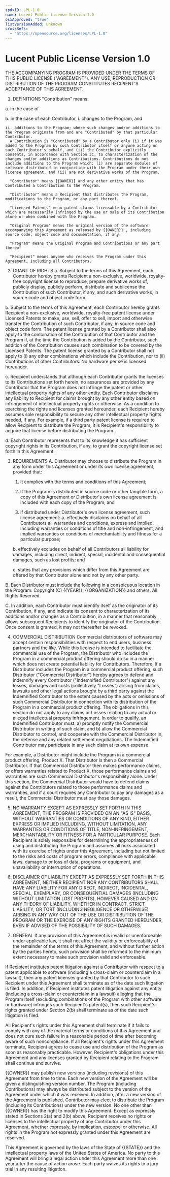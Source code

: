 ```yaml
---
spdxID: LPL-1.0
name: Lucent Public License Version 1.0
osiApproved: "true"
listVersionAdded: Unknown
crossRefs: 
  - "https://opensource.org/licenses/LPL-1.0"
---
```


# Lucent Public License Version 1.0

THE ACCOMPANYING PROGRAM IS PROVIDED UNDER THE TERMS OF THIS PUBLIC LICENSE ("AGREEMENT"). ANY USE, REPRODUCTION OR DISTRIBUTION OF THE PROGRAM CONSTITUTES RECIPIENT'S ACCEPTANCE OF THIS AGREEMENT.

1. DEFINITIONS
  "Contribution" means:

  a. in the case of

  b. in the case of each Contributor,
    i. changes to the Program, and

    ii. additions to the Program; where such changes and/or additions to the Program originate from and are "Contributed" by that particular Contributor.
      A Contribution is "Contributed" by a Contributor only (i) if it was added to the Program by such Contributor itself or anyone acting on such Contributor's behalf, and (ii) the Contributor explicitly consents, in accordance with Section 3C, to characterization of the changes and/or additions as Contributions. Contributions do not include additions to the Program which: (i) are separate modules of software distributed in conjunction with the Program under their own license agreement, and (ii) are not derivative works of the Program.

      "Contributor" means {{OWNER}} and any other entity that has Contributed a Contribution to the Program.

      "Distributor" means a Recipient that distributes the Program, modifications to the Program, or any part thereof.

      "Licensed Patents" mean patent claims licensable by a Contributor which are necessarily infringed by the use or sale of its Contribution alone or when combined with the Program.

      "Original Program" means the original version of the software accompanying this Agreement as released by {{OWNER}} , including source code, object code and documentation, if any.

      "Program" means the Original Program and Contributions or any part thereof

      "Recipient" means anyone who receives the Program under this Agreement, including all Contributors.

2. GRANT OF RIGHTS
  a. Subject to the terms of this Agreement, each Contributor hereby grants Recipient a non-exclusive, worldwide, royalty-free copyright license to reproduce, prepare derivative works of, publicly display, publicly perform, distribute and sublicense the Contribution of such Contributor, if any, and such derivative works, in source code and object code form.

  b. Subject to the terms of this Agreement, each Contributor hereby grants Recipient a non-exclusive, worldwide, royalty-free patent license under Licensed Patents to make, use, sell, offer to sell, import and otherwise transfer the Contribution of such Contributor, if any, in source code and object code form. The patent license granted by a Contributor shall also apply to the combination of the Contribution of that Contributor and the Program if, at the time the Contribution is added by the Contributor, such addition of the Contribution causes such combination to be covered by the Licensed Patents. The patent license granted by a Contributor shall not apply to (i) any other combinations which include the Contribution, nor to (ii) Contributions of other Contributors. No hardware per se is licensed hereunder.

  c. Recipient understands that although each Contributor grants the licenses to its Contributions set forth herein, no assurances are provided by any Contributor that the Program does not infringe the patent or other intellectual property rights of any other entity. Each Contributor disclaims any liability to Recipient for claims brought by any other entity based on infringement of intellectual property rights or otherwise. As a condition to exercising the rights and licenses granted hereunder, each Recipient hereby assumes sole responsibility to secure any other intellectual property rights needed, if any. For example, if a third party patent license is required to allow Recipient to distribute the Program, it is Recipient's responsibility to acquire that license before distributing the Program.

  d. Each Contributor represents that to its knowledge it has sufficient copyright rights in its Contribution, if any, to grant the copyright license set forth in this Agreement.

3. REQUIREMENTS
  A. Distributor may choose to distribute the Program in any form under this Agreement or under its own license agreement, provided that:
    1. it complies with the terms and conditions of this Agreement;

    2. if the Program is distributed in source code or other tangible form, a copy of this Agreement or Distributor's own license agreement is included with each copy of the Program; and

    3. if distributed under Distributor's own license agreement, such license agreement:
      a. effectively disclaims on behalf of all Contributors all warranties and conditions, express and implied, including warranties or conditions of title and non-infringement, and implied warranties or conditions of merchantability and fitness for a particular purpose;

      b. effectively excludes on behalf of all Contributors all liability for damages, including direct, indirect, special, incidental and consequential damages, such as lost profits; and

      c. states that any provisions which differ from this Agreement are offered by that Contributor alone and not by any other party.

  B. Each Distributor must include the following in a conspicuous location in the Program:
    Copyright (C) {{YEAR}}, {{ORGANIZATION}} and others. All Rights Reserved.

  C. In addition, each Contributor must identify itself as the originator of its Contribution, if any, and indicate its consent to characterization of its additions and/or changes as a Contribution, in a manner that reasonably allows subsequent Recipients to identify the originator of the Contribution. Once consent is granted, it may not thereafter be revoked.

4. COMMERCIAL DISTRIBUTION
  Commercial distributors of software may accept certain responsibilities with respect to end users, business partners and the like. While this license is intended to facilitate the commercial use of the Program, the Distributor who includes the Program in a commercial product offering should do so in a manner which does not create potential liability for Contributors. Therefore, if a Distributor includes the Program in a commercial product offering, such Distributor ("Commercial Distributor") hereby agrees to defend and indemnify every Contributor ("Indemnified Contributor") against any losses, damages and costs (collectively "Losses") arising from claims, lawsuits and other legal actions brought by a third party against the Indemnified Contributor to the extent caused by the acts or omissions of such Commercial Distributor in connection with its distribution of the Program in a commercial product offering. The obligations in this section do not apply to any claims or Losses relating to any actual or alleged intellectual property infringement. In order to qualify, an Indemnified Contributor must: a) promptly notify the Commercial Distributor in writing of such claim, and b) allow the Commercial Distributor to control, and cooperate with the Commercial Distributor in, the defense and any related settlement negotiations. The Indemnified Contributor may participate in any such claim at its own expense.

  For example, a Distributor might include the Program in a commercial product offering, Product X. That Distributor is then a Commercial Distributor. If that Commercial Distributor then makes performance claims, or offers warranties related to Product X, those performance claims and warranties are such Commercial Distributor's responsibility alone. Under this section, the Commercial Distributor would have to defend claims against the Contributors related to those performance claims and warranties, and if a court requires any Contributor to pay any damages as a result, the Commercial Distributor must pay those damages.

5. NO WARRANTY
  EXCEPT AS EXPRESSLY SET FORTH IN THIS AGREEMENT, THE PROGRAM IS PROVIDED ON AN "AS IS" BASIS, WITHOUT WARRANTIES OR CONDITIONS OF ANY KIND, EITHER EXPRESS OR IMPLIED INCLUDING, WITHOUT LIMITATION, ANY WARRANTIES OR CONDITIONS OF TITLE, NON-INFRINGEMENT, MERCHANTABILITY OR FITNESS FOR A PARTICULAR PURPOSE. Each Recipient is solely responsible for determining the appropriateness of using and distributing the Program and assumes all risks associated with its exercise of rights under this Agreement, including but not limited to the risks and costs of program errors, compliance with applicable laws, damage to or loss of data, programs or equipment, and unavailability or interruption of operations.

6. DISCLAIMER OF LIABILITY
  EXCEPT AS EXPRESSLY SET FORTH IN THIS AGREEMENT, NEITHER RECIPIENT NOR ANY CONTRIBUTORS SHALL HAVE ANY LIABILITY FOR ANY DIRECT, INDIRECT, INCIDENTAL, SPECIAL, EXEMPLARY, OR CONSEQUENTIAL DAMAGES (INCLUDING WITHOUT LIMITATION LOST PROFITS), HOWEVER CAUSED AND ON ANY THEORY OF LIABILITY, WHETHER IN CONTRACT, STRICT LIABILITY, OR TORT (INCLUDING NEGLIGENCE OR OTHERWISE) ARISING IN ANY WAY OUT OF THE USE OR DISTRIBUTION OF THE PROGRAM OR THE EXERCISE OF ANY RIGHTS GRANTED HEREUNDER, EVEN IF ADVISED OF THE POSSIBILITY OF SUCH DAMAGES.

7. GENERAL
  If any provision of this Agreement is invalid or unenforceable under applicable law, it shall not affect the validity or enforceability of the remainder of the terms of this Agreement, and without further action by the parties hereto, such provision shall be reformed to the minimum extent necessary to make such provision valid and enforceable.

  If Recipient institutes patent litigation against a Contributor with respect to a patent applicable to software (including a cross-claim or counterclaim in a lawsuit), then any patent licenses granted by that Contributor to such Recipient under this Agreement shall terminate as of the date such litigation is filed. In addition, if Recipient institutes patent litigation against any entity (including a cross-claim or counterclaim in a lawsuit) alleging that the Program itself (excluding combinations of the Program with other software or hardware) infringes such Recipient's patent(s), then such Recipient's rights granted under Section 2(b) shall terminate as of the date such litigation is filed.

  All Recipient's rights under this Agreement shall terminate if it fails to comply with any of the material terms or conditions of this Agreement and does not cure such failure in a reasonable period of time after becoming aware of such noncompliance. If all Recipient's rights under this Agreement terminate, Recipient agrees to cease use and distribution of the Program as soon as reasonably practicable. However, Recipient's obligations under this Agreement and any licenses granted by Recipient relating to the Program shall continue and survive.

  {{OWNER}} may publish new versions (including revisions) of this Agreement from time to time. Each new version of the Agreement will be given a distinguishing version number. The Program (including Contributions) may always be distributed subject to the version of the Agreement under which it was received. In addition, after a new version of the Agreement is published, Contributor may elect to distribute the Program (including its Contributions) under the new version. No one other than {{OWNER}} has the right to modify this Agreement. Except as expressly stated in Sections 2(a) and 2(b) above, Recipient receives no rights or licenses to the intellectual property of any Contributor under this Agreement, whether expressly, by implication, estoppel or otherwise. All rights in the Program not expressly granted under this Agreement are reserved.

  This Agreement is governed by the laws of the State of {{STATE}} and the intellectual property laws of the United States of America. No party to this Agreement will bring a legal action under this Agreement more than one year after the cause of action arose. Each party waives its rights to a jury trial in any resulting litigation.
